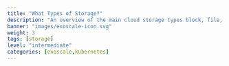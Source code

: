 ```yaml
---
title: "What Types of Storage?"
description: "An overview of the main cloud storage types block, file, and object and how they support diverse workloads."
banner: "images/exoscale-icon.svg"
weight: 3
tags: [storage]
level: "intermediate"
categories: [exoscale,kubernetes]
---
```

